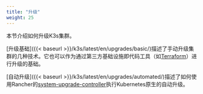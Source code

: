 ```yaml
---
title: "升级"
weight: 25
---
```


本节介绍如何升级K3s集群。

[升级基础]({{< baseurl >}}/k3s/latest/en/upgrades/basic/)描述了手动升级集群的几种技术。它也可以作为通过第三方基础设施即代码工具（如[Terraform](https://www.terraform.io/)）进行升级的基础。

[自动升级]({{< baseurl >}}/k3s/latest/en/upgrades/automated/)描述了如何使用Rancher的[system-upgrade-controller](https://github.com/rancher/system-upgrade-controller)执行Kubernetes原生的自动升级。
